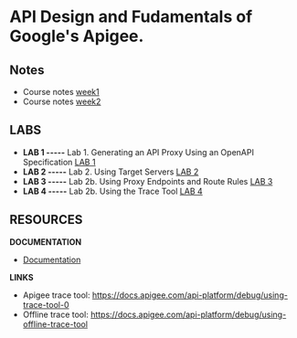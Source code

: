 

# API Design and Fudamentals of Google's Apigee.

## Notes

- Course notes [week1](Course_Notes_S1.md)
- Course notes [week2](Course_Notes_S2.md)



## LABS

- **LAB 1 -----** Lab 1. Generating an API Proxy Using an OpenAPI Specification [LAB 1](Lab1_Generating_an_API_Proxy_Using_an_OpenAPI_Specifications.md)
- **LAB 2 -----** Lab 2. Using Target Servers [LAB 2](Lab2_Using_Target_Server.md)
- **LAB 3 -----** Lab 2b. Using Proxy Endpoints and Route Rules [LAB 3](Lab3_Using_proxy_Endpoints_and_Route_Rules.md)
- **LAB 4 -----** Lab 2b. Using the Trace Tool [LAB 4](Lab4_Using_the_Trace_tool.md)



## RESOURCES

**DOCUMENTATION**

- [Documentation](./docs/)

**LINKS**

- Apigee trace tool:  https://docs.apigee.com/api-platform/debug/using-trace-tool-0
- Offline trace tool: https://docs.apigee.com/api-platform/debug/using-offline-trace-tool

